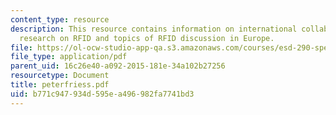 ```yaml
---
content_type: resource
description: This resource contains information on international collaboration, European
  research on RFID and topics of RFID discussion in Europe.
file: https://ol-ocw-studio-app-qa.s3.amazonaws.com/courses/esd-290-special-topics-in-supply-chain-management-spring-2005/b771c947934d595ea496982fa7741bd3_peterfriess.pdf
file_type: application/pdf
parent_uid: 16c26e40-a092-2015-181e-34a102b27256
resourcetype: Document
title: peterfriess.pdf
uid: b771c947-934d-595e-a496-982fa7741bd3
---
```

